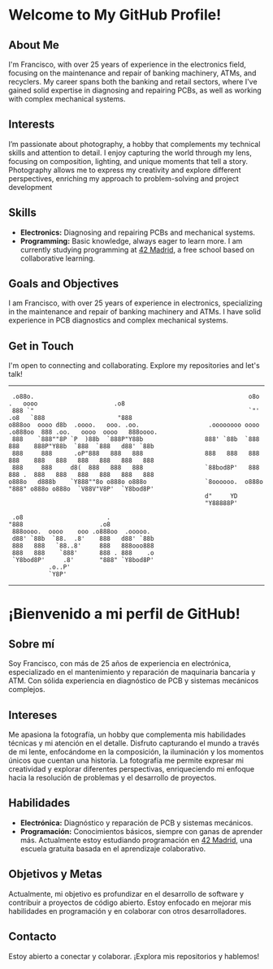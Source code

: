  # Welcome to My GitHub Profile!

## About Me
I'm Francisco, with over 25 years of experience in the electronics field, focusing on the maintenance and repair of banking machinery, ATMs, and recyclers. My career spans both the banking and retail sectors, where I've gained solid expertise in diagnosing and repairing PCBs, as well as working with complex mechanical systems.

## Interests
I’m passionate about photography, a hobby that complements my technical skills and attention to detail. I enjoy capturing the world through my lens, focusing on composition, lighting, and unique moments that tell a story. Photography allows me to express my creativity and explore different perspectives, enriching my approach to problem-solving and project development

## Skills
- **Electronics:** Diagnosing and repairing PCBs and mechanical systems.
- **Programming:** Basic knowledge, always eager to learn more.
  I am currently studying programming at  [42 Madrid](https://www.42madrid.com), a free school based on collaborative learning.


## Goals and Objectives
I am Francisco, with over 25 years of experience in electronics, specializing in the maintenance and repair of banking machinery and ATMs. 
I have solid experience in PCB diagnostics and complex mechanical systems.


## Get in Touch
I'm open to connecting and collaborating. Explore my repositories and let's talk!

--------
```
 .o88o.                                                           o8o      .   oooo                     .o8 
 888 `"                                                           `"'    .o8   `888                    "888
o888oo  oooo d8b  .oooo.   ooo. .oo.                   .oooooooo oooo  .o888oo  888 .oo.   oooo  oooo   888oooo. 
 888    `888""8P `P  )88b  `888P"Y88b                 888' `88b  `888    888    888P"Y88b  `888  `888   d88' `88b 
 888     888      .oP"888   888   888                 888   888   888    888    888   888   888   888   888   888 
 888     888     d8(  888   888   888                 `88bod8P'   888    888 .  888   888   888   888   888   888 
o888o   d888b    `Y888""8o o888o o888o                `8oooooo.  o888o   "888" o888o o888o  `V88V"V8P'  `Y8bod8P' 
                                                      d"     YD  
                                                      "Y88888P'  
                                                                                                                      
 .o8                       .                                                                                          
"888                     .o8                                                                                          
 888oooo.  oooo    ooo .o888oo  .ooooo.                                                                               
 d88' `88b  `88.  .8'    888   d88' `88b                                                                              
 888   888   `88..8'     888   888ooo888                                                                              
 888   888    `888'      888 . 888    .o                                                                              
 `Y8bod8P'     .8'       "888" `Y8bod8P'                                                                              
           .o..P'                                                                                                     
           `Y8P'                                                                                                                                                                                                                                                                                                           
```                                                    
--------


# ¡Bienvenido a mi perfil de GitHub!

## Sobre mí
Soy Francisco, con más de 25 años de experiencia en electrónica, especializado en el mantenimiento y reparación de maquinaria bancaria y ATM. 
Con sólida experiencia en diagnóstico de PCB y sistemas mecánicos complejos.

## Intereses
Me apasiona la fotografía, un hobby que complementa mis habilidades técnicas y mi atención en el detalle. Disfruto capturando el mundo a través de mi lente, enfocándome en la composición, la iluminación y los momentos únicos que cuentan una historia. La fotografía me permite expresar mi creatividad y explorar diferentes perspectivas, enriqueciendo mi enfoque hacia la resolución de problemas y el desarrollo de proyectos.

## Habilidades
- **Electrónica:** Diagnóstico y reparación de PCB y sistemas mecánicos.
- **Programación:** Conocimientos básicos, siempre con ganas de aprender más.
  Actualmente estoy estudiando programación en [42 Madrid](https://www.42madrid.com), una escuela gratuita basada en el aprendizaje colaborativo.

## Objetivos y Metas
Actualmente, mi objetivo es profundizar en el desarrollo de software y contribuir a proyectos de código abierto. Estoy enfocado en mejorar mis habilidades en programación y en colaborar con otros desarrolladores. 


## Contacto
Estoy abierto a conectar y colaborar. ¡Explora mis repositorios y hablemos!

